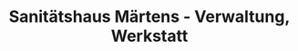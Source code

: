 ---
title: "Sanitätshaus Märtens - Verwaltung, Werkstatt"
url: /telgte/sanitaetshaus-maertens-verwaltung-werkstatt/
shop: Sanitätshaus
---